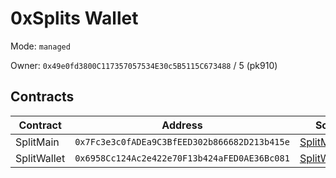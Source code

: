 # 0xSplits Wallet

Mode: `managed`

Owner: `0x49e0fd3800C117357057534E30c5B5115C673488` / 5  (pk910)

## Contracts 

| Contract | Address | Source |
| -------- | ------- | ------ |
| SplitMain  | `0x7Fc3e3c0fADEa9C3BfEED302b866682D213b415e`  | [SplitMain.sol](https://github.com/0xSplits/splits-contracts/blob/main/contracts/SplitMain.sol) |
| SplitWallet  | `0x6958Cc124Ac2e422e70F13b424aFED0AE36Bc081`  | [SplitWallet.sol](https://github.com/0xSplits/splits-contracts/blob/main/contracts/SplitWallet.sol)
